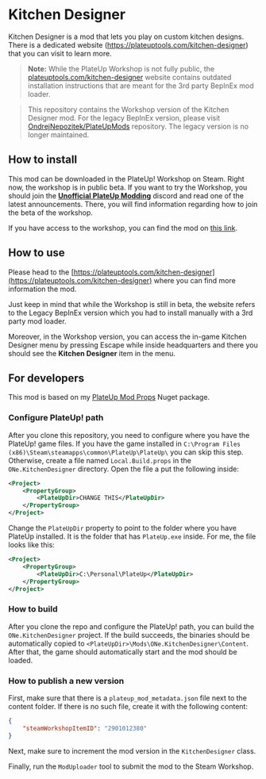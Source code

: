 # Kitchen Designer

Kitchen Designer is a mod that lets you play on custom kitchen designs. There is a dedicated website (https://plateuptools.com/kitchen-designer) that you can visit to learn more.

> **Note:** While the PlateUp Workshop is not fully public, the [plateuptools.com/kitchen-designer](https://plateuptools.com/kitchen-designer) website contains outdated installation instructions that are meant for the 3rd party BepInEx mod loader.

> This repository contains the Workshop version of the Kitchen Designer mod. For the legacy BepInEx version, please visit [OndrejNepozitek/PlateUpMods](https://github.com/OndrejNepozitek/PlateUpMods) repository. The legacy version is no longer maintained. 

## How to install

This mod can be downloaded in the PlateUp! Workshop on Steam. Right now, the workshop is in public beta. If you want to try the Workshop, you should join the **[Unofficial PlateUp Modding](https://discord.gg/GR2gAG4x5p)** discord and read one of the latest announcements. There, you will find information regarding how to join the beta of the workshop.

If you have access to the workshop, you can find the mod on [this link](https://steamcommunity.com/sharedfiles/filedetails/?id=2901012380).

## How to use

Please head to the [https://plateuptools.com/kitchen-designer](https://plateuptools.com/kitchen-designer) where you can find more information the mod.

Just keep in mind that while the Workshop is still in beta, the website refers to the Legacy BepInEx version which you had to install manually with a 3rd party mod loader.

Moreover, in the Workshop version, you can access the in-game Kitchen Designer menu by pressing Escape while inside headquarters and there you should see the **Kitchen Designer** item in the menu.

## For developers

This mod is based on my [PlateUp Mod Props](https://github.com/OndrejNepozitek/PlateUpModProps) Nuget package.

### Configure PlateUp! path

After you clone this repository, you need to configure where you have the PlateUp! game files. If you have the game installed in `C:\Program Files (x86)\Steam\steamapps\common\PlateUp\PlateUp\` you can skip this step. Otherwise, create a file named `Local.Build.props` in the `ONe.KitchenDesigner` directory. Open the file a put the following inside:

```xml
<Project>
    <PropertyGroup>
        <PlateUpDir>CHANGE THIS</PlateUpDir>
    </PropertyGroup>
</Project>
```

Change the `PlateUpDir` property to point to the folder where you have PlateUp installed. It is the folder that has `PlateUp.exe` inside. For me, the file looks like this:

```xml
<Project>
    <PropertyGroup>
        <PlateUpDir>C:\Personal\PlateUp</PlateUpDir>
    </PropertyGroup>
</Project>
```

### How to build

After you clone the repo and configure the PlateUp! path, you can build the `ONe.KitchenDesigner` project. If the build succeeds, the binaries should be automatically copied to `<PlateUpDir>\Mods\ONe.KitchenDesigner\Content`. After that, the game should automatically start and the mod should be loaded.

### How to publish a new version

First, make sure that there is a `plateup_mod_metadata.json` file next to the content folder. If there is no such file, create it with the following content:

```json
{
    "steamWorkshopItemID": "2901012380"
}
```

Next, make sure to increment the mod version in the `KitchenDesigner` class.

Finally, run the `ModUploader` tool to submit the mod to the Steam Workshop.